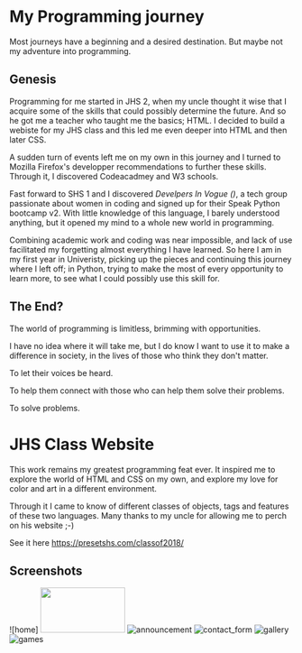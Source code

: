 
# My Programming journey

Most journeys have a beginning and a desired destination. But maybe not my adventure into programming.
## Genesis

Programming for me started in JHS 2, when my uncle thought it wise that I acquire some of the skills that could possibly determine the future. And so he got me a teacher who taught me the basics; HTML. 
I decided to build a webiste for my JHS class and this led me even deeper into HTML and then later CSS.

A sudden turn of events left me on my own in this journey and I turned to Mozilla Firefox's developper recommendations to further these skills. Through it, I discovered Codeacadmey and W3 schools. 

Fast forward to SHS 1 and I discovered *Develpers In Vogue (</div>)*, a tech group passionate about women in coding and signed up for their Speak Python bootcamp v2. With little knowledge of this language, I barely understood anything, but it opened my mind to a whole new world in programming. 

Combining academic work and coding was near impossible, and lack of use facilitated my forgetting almost everything I have learned. So here I am in my first year in Univeristy, picking up the pieces and continuing this journey where I left off; in Python, trying to make the most of every opportunity to learn more, to see what I could possibly use this skill for.

## The End?

The world of programming is limitless, brimming with opportunities. 

I have no idea where it will take me, but I do know I want to use it to make a difference in society, in the lives of those who think they don't matter. 

To let their voices be heard.

To help them connect with those who can help them solve their problems. 



To solve problems.




# JHS Class Website 

This work remains my greatest programming feat ever. 
It inspired me to explore the world of HTML and CSS on my own, and explore my love for color and art in a different environment.

Through it I came to know of different classes of objects, tags and features of these two languages.
Many thanks to my uncle for allowing me to perch on his website ;-)

See it here https://presetshs.com/classof2018/


## Screenshots

![home] <img src="https://user-images.githubusercontent.com/99098947/155430626-8f1487fd-c8f2-4e41-955a-c1f5a6e946e1.png" width="150" height="80">
![announcement](https://user-images.githubusercontent.com/99098947/155430633-ad7992b6-28f4-49d3-9f86-6763c0dcd009.png)
![contact_form](https://user-images.githubusercontent.com/99098947/155430637-31e94b9a-0a52-4e92-aa19-7bd225fddd00.png)
![gallery](https://user-images.githubusercontent.com/99098947/155430640-e737e5be-d9c3-4d42-8f4c-41953bc2201a.png)
![games](https://user-images.githubusercontent.com/99098947/155430645-a82120e3-68d1-4cab-9cc3-4783c6f05283.png)


